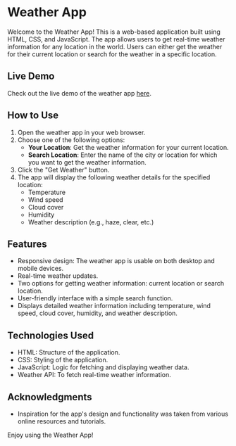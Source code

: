 # Weather App

Welcome to the Weather App! This is a web-based application built using HTML, CSS, and JavaScript. The app allows users to get real-time weather information for any location in the world. Users can either get the weather for their current location or search for the weather in a specific location.

## Live Demo
Check out the live demo of the weather app [here](YOUR_LIVE_LINK).

## How to Use
1. Open the weather app in your web browser.
2. Choose one of the following options:
   - **Your Location**: Get the weather information for your current location.
   - **Search Location**: Enter the name of the city or location for which you want to get the weather information.
3. Click the "Get Weather" button.
4. The app will display the following weather details for the specified location:
   - Temperature
   - Wind speed
   - Cloud cover
   - Humidity
   - Weather description (e.g., haze, clear, etc.)

## Features
- Responsive design: The weather app is usable on both desktop and mobile devices.
- Real-time weather updates.
- Two options for getting weather information: current location or search location.
- User-friendly interface with a simple search function.
- Displays detailed weather information including temperature, wind speed, cloud cover, humidity, and weather description.

## Technologies Used
- HTML: Structure of the application.
- CSS: Styling of the application.
- JavaScript: Logic for fetching and displaying weather data.
- Weather API: To fetch real-time weather information.


## Acknowledgments
- Inspiration for the app's design and functionality was taken from various online resources and tutorials.

Enjoy using the Weather App!
